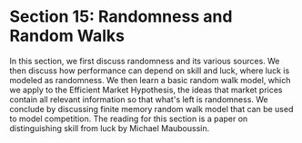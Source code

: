 # Section 15: Randomness and Random Walks

In this section, we first discuss randomness and its various sources. We then discuss how performance can depend on skill and luck, where luck is modeled as randomness. We then learn a basic random walk model, which we apply to the Efficient Market Hypothesis, the ideas that market prices contain all relevant information so that what's left is randomness. We conclude by discussing finite memory random walk model that can be used to model competition. The reading for this section is a paper on distinguishing skill from luck by Michael Mauboussin.